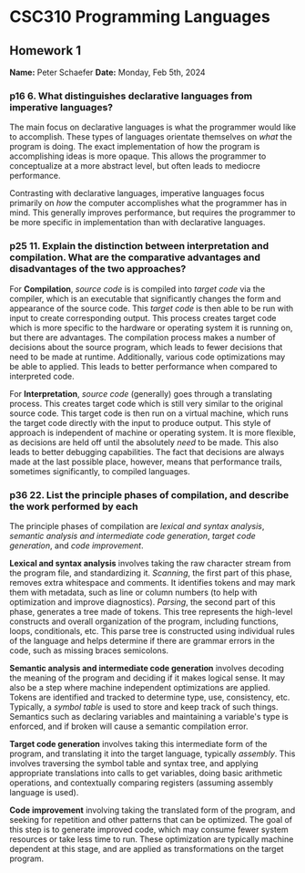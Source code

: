 # CSC310 Programming Languages

## Homework 1

**Name:** Peter Schaefer
**Date:** Monday, Feb 5th, 2024

### p16 6. What distinguishes declarative languages from imperative languages?

The main focus on declarative languages is what the programmer would like to accomplish. These types of languages orientate themselves on *what* the program is doing. The exact implementation of how the program is accomplishing ideas is more opaque. This allows the programmer to conceptualize at a more abstract level, but often leads to mediocre performance.

Contrasting with declarative languages, imperative languages focus primarily on *how* the computer accomplishes what the programmer has in mind. This generally improves performance, but requires the programmer to be more specific in implementation than with declarative languages.

### p25 11. Explain the distinction between interpretation and compilation. What are the comparative advantages and disadvantages of the two approaches?

For **Compilation**, *source code* is is compiled into *target code* via the compiler, which is an executable that significantly changes the form and appearance of the source code. This *target code* is then able to be run with input to create corresponding output. This process creates target code which is more specific to the hardware or operating system it is running on, but there are advantages. The compilation process makes a number of decisions about the source program, which leads to fewer decisions that need to be made at runtime. Additionally, various code optimizations may be able to applied. This leads to better performance when compared to interpreted code.

For **Interpretation**, *source code* (generally) goes through a translating process. This creates target code which is still very similar to the original source code. This target code is then run on a virtual machine, which runs the target code directly with the input to produce output. This style of approach is independent of machine or operating system. It is more flexible, as decisions are held off until the absolutely *need* to be made. This also leads to better debugging capabilities. The fact that decisions are always made at the last possible place, however, means that performance trails, sometimes significantly, to compiled languages.

### p36 22. List the principle phases of compilation, and describe the work performed by each

The principle phases of compilation are *lexical and syntax analysis*, *semantic analysis and intermediate code generation*, *target code generation*, and *code improvement*.

**Lexical and syntax analysis** involves taking the raw character stream from the program file, and standardizing it. *Scanning*, the first part of this phase, removes extra whitespace and comments. It identifies tokens and may mark them with metadata, such as line or column numbers (to help with optimization and improve diagnostics). *Parsing*, the second part of this phase, generates a tree made of tokens. This tree represents the high-level constructs and overall organization of the program, including functions, loops, conditionals, etc. This parse tree is constructed using individual rules of the language and helps determine if there are grammar errors in the code, such as missing braces semicolons.

**Semantic analysis and intermediate code generation** involves decoding the meaning of the program and deciding if it makes logical sense. It may also be a step where machine independent optimizations are applied. Tokens are identified and tracked to determine type, use, consistency, etc. Typically, a *symbol table* is used to store and keep track of such things. Semantics such as declaring variables and maintaining a variable's type is enforced, and if broken will cause a semantic compilation error.

**Target code generation** involves taking this intermediate form of the program, and translating it into the target language, typically *assembly*. This involves traversing the symbol table and syntax tree, and applying appropriate translations into calls to get variables, doing basic arithmetic operations, and contextually comparing registers (assuming assembly language is used).

**Code improvement** involving taking the translated form of the program, and seeking for repetition and other patterns that can be optimized. The goal of this step is to generate improved code, which may consume fewer system resources or take less time to run. These optimization are typically machine dependent at this stage, and are applied as transformations on the target program.
